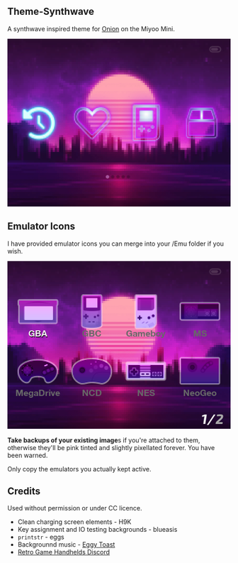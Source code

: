 ## Theme-Synthwave
A synthwave inspired theme for [Onion](https://github.com/jimgraygit/Onion) on the Miyoo Mini.

![Screenshot of Theme-Synthwave homescreen](https://github.com/unbolt/Theme-Synthwave/blob/main/screenshots/screenshot00.png)

## Emulator Icons

I have provided emulator icons you can merge into your /Emu folder if you wish. 

![Screenshot of Theme-Synthwave emulator icons](https://github.com/unbolt/Theme-Synthwave/blob/main/screenshots/screenshot01.png)

**Take backups of your existing image**s if you're attached to them, otherwise they'll be pink tinted and slightly pixellated forever. You have been warned.

Only copy the emulators you actually kept active.


## Credits
Used without permission or under CC licence.
 - Clean charging screen elements - H9K
 - Key assignment and IO testing backgrounds - blueasis
 - `printstr` - eggs
 - Backgrounnd music - [Eggy Toast](https://freemusicarchive.org/music/eggy-toast)
 - [Retro Game Handhelds Discord](https://discord.gg/wurh4WM)

